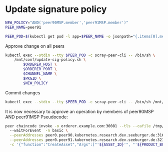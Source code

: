 # Update signature policy

```bash
NEW_POLICY="AND('peer90MSP.member','peer91MSP.member')"
PEER_NAME=peer91
```

```bash
PEER_POD=$(kubectl get pod -l app=$PEER_NAME -o jsonpath="{.items[0].metadata.name}")
```

Approve change on all peers
```bash
kubectl exec --stdin --tty $PEER_POD -c scray-peer-cli -- /bin/sh \
    /mnt/conf/update-sig-policy.sh \
        $ORDERER_HOST \
        $ORDERER_PORT \
        $CHANNEL_NAME \
        $PKGID \
        $NEW_POLICY
```

Commit changes
```bash
kubectl exec --stdin --tty $PEER_POD -c scray-peer-cli -- /bin/sh /mnt/conf/peer/cc_commit.sh  $CHANNEL_NAME $PKGID $NEW_POLICY
```

It is now necessary to approve an operation by members of peer90MSP AND peer91MSP 
Pseudocode: 
```bash
peer chaincode invoke -o orderer.example.com:30081 --tls --cafile /tmp/tlsca.example.com-cert.pem -C $CHANNEL_ID
  --waitForEvent  -n basic \
  --peerAddresses peer0.peer90.kubernetes.research.dev.seeburger.de:31625 --tlsRootCertFiles /tmp/90.ca.crt \
  --peerAddresses peer0.peer91.kubernetes.research.dev.seeburger.de:32119 --tlsRootCertFiles /tmp/91.ca.crt \
  -c '{"function":"CreateAsset","Args":["'${ASSET_ID}'", "'${PRODUCT_BUYER}'"]}'
```